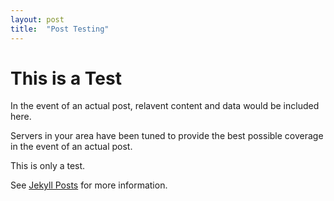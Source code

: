 ```yaml
---
layout: post
title:  "Post Testing"
---
```


# This is a Test

In the event of an actual post, relavent content and data would be included here.

Servers in your area have been tuned to provide the best possible coverage in the event of an actual post.

This is only a test.

See [Jekyll Posts](https://jekyllrb.com/docs/posts/) for more information.
